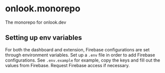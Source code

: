 # onlook.monorepo

The monorepo for onlook.dev

## Setting up env variables

For both the dashboard and extension, Firebase configurations are set through environment variables.
Set up a `.env` file in order to add Firebase configurations. See `.env.example` for example, copy the keys and fill out the values from Firebase. Request Firebase access if necessary.
